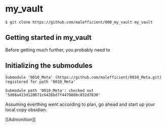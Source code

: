 # my_vault
  `$ git clone https://github.com/malefficient/000_my_vault my_vault`
## Getting started in my_vault
Before getting much further, you probably need to 
## Initializing the submodules 
```user@my_vault$ git submodule init;
Submodule '0010_Meta' (https://github.com/malefficient/0010_Meta.git) registered for path '0010_Meta'
```

```user@my_vault$ git submodule update
Submodule path '0010_Meta': checked out '5d08a413d120671c6426bd7f447980bc832d7830'
```

Assuming everthing went according to plan, go ahead and start up your local copy obsidian.

[[Admonition]]


